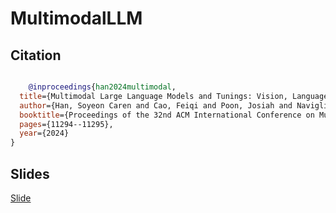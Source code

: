 # MultimodalLLM



## Citation
```bibtex

    @inproceedings{han2024multimodal,
  title={Multimodal Large Language Models and Tunings: Vision, Language, Sensors, Audio, and Beyond},
  author={Han, Soyeon Caren and Cao, Feiqi and Poon, Josiah and Navigli, Roberto},
  booktitle={Proceedings of the 32nd ACM International Conference on Multimedia},
  pages={11294--11295},
  year={2024}
}
```

## Slides
[Slide](https://github.com/adlnlp/MultimodalLLM/blob/a1fa8166155923ebc78ef172e74fa1cb37732b7a/ACM%20MM_%20Multimodal%20Large%20Language%20Models%20and%20Tunings_tutorial.pdf)
